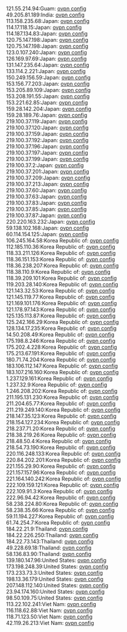 121.55.214.94:Guam: [ovpn config](vpn/121_55_214_94.ovpn)  
49.205.81.189:India: [ovpn config](vpn/49_205_81_189.ovpn)  
113.158.235.68:Japan: [ovpn config](vpn/113_158_235_68.ovpn)  
114.17.118.15:Japan: [ovpn config](vpn/114_17_118_15.ovpn)  
114.187.134.83:Japan: [ovpn config](vpn/114_187_134_83.ovpn)  
120.75.147.198:Japan: [ovpn config](vpn/120_75_147_198.ovpn)  
120.75.147.198:Japan: [ovpn config](vpn/120_75_147_198.ovpn)  
123.0.107.240:Japan: [ovpn config](vpn/123_0_107_240.ovpn)  
126.169.97.69:Japan: [ovpn config](vpn/126_169_97_69.ovpn)  
131.147.235.64:Japan: [ovpn config](vpn/131_147_235_64.ovpn)  
133.114.2.221:Japan: [ovpn config](vpn/133_114_2_221.ovpn)  
150.249.156.59:Japan: [ovpn config](vpn/150_249_156_59.ovpn)  
153.156.77.203:Japan: [ovpn config](vpn/153_156_77_203.ovpn)  
153.205.89.109:Japan: [ovpn config](vpn/153_205_89_109.ovpn)  
153.208.191.55:Japan: [ovpn config](vpn/153_208_191_55.ovpn)  
153.221.62.85:Japan: [ovpn config](vpn/153_221_62_85.ovpn)  
159.28.142.204:Japan: [ovpn config](vpn/159_28_142_204.ovpn)  
159.28.189.76:Japan: [ovpn config](vpn/159_28_189_76.ovpn)  
219.100.37.119:Japan: [ovpn config](vpn/219_100_37_119.ovpn)  
219.100.37.120:Japan: [ovpn config](vpn/219_100_37_120.ovpn)  
219.100.37.159:Japan: [ovpn config](vpn/219_100_37_159.ovpn)  
219.100.37.192:Japan: [ovpn config](vpn/219_100_37_192.ovpn)  
219.100.37.196:Japan: [ovpn config](vpn/219_100_37_196.ovpn)  
219.100.37.197:Japan: [ovpn config](vpn/219_100_37_197.ovpn)  
219.100.37.199:Japan: [ovpn config](vpn/219_100_37_199.ovpn)  
219.100.37.2:Japan: [ovpn config](vpn/219_100_37_2.ovpn)  
219.100.37.201:Japan: [ovpn config](vpn/219_100_37_201.ovpn)  
219.100.37.209:Japan: [ovpn config](vpn/219_100_37_209.ovpn)  
219.100.37.213:Japan: [ovpn config](vpn/219_100_37_213.ovpn)  
219.100.37.60:Japan: [ovpn config](vpn/219_100_37_60.ovpn)  
219.100.37.63:Japan: [ovpn config](vpn/219_100_37_63.ovpn)  
219.100.37.83:Japan: [ovpn config](vpn/219_100_37_83.ovpn)  
219.100.37.85:Japan: [ovpn config](vpn/219_100_37_85.ovpn)  
219.100.37.87:Japan: [ovpn config](vpn/219_100_37_87.ovpn)  
220.220.163.232:Japan: [ovpn config](vpn/220_220_163_232.ovpn)  
59.138.102.168:Japan: [ovpn config](vpn/59_138_102_168.ovpn)  
60.114.154.125:Japan: [ovpn config](vpn/60_114_154_125.ovpn)  
106.245.164.58:Korea Republic of: [ovpn config](vpn/106_245_164_58.ovpn)  
112.185.110.36:Korea Republic of: [ovpn config](vpn/112_185_110_36.ovpn)  
118.33.211.126:Korea Republic of: [ovpn config](vpn/118_33_211_126.ovpn)  
118.36.151.153:Korea Republic of: [ovpn config](vpn/118_36_151_153.ovpn)  
118.36.238.207:Korea Republic of: [ovpn config](vpn/118_36_238_207.ovpn)  
118.38.110.9:Korea Republic of: [ovpn config](vpn/118_38_110_9.ovpn)  
118.39.209.101:Korea Republic of: [ovpn config](vpn/118_39_209_101.ovpn)  
119.203.28.140:Korea Republic of: [ovpn config](vpn/119_203_28_140.ovpn)  
121.143.32.53:Korea Republic of: [ovpn config](vpn/121_143_32_53.ovpn)  
121.145.119.77:Korea Republic of: [ovpn config](vpn/121_145_119_77.ovpn)  
121.169.101.176:Korea Republic of: [ovpn config](vpn/121_169_101_176.ovpn)  
121.178.97.143:Korea Republic of: [ovpn config](vpn/121_178_97_143.ovpn)  
125.135.113.87:Korea Republic of: [ovpn config](vpn/125_135_113_87.ovpn)  
125.242.166.29:Korea Republic of: [ovpn config](vpn/125_242_166_29.ovpn)  
128.134.17.235:Korea Republic of: [ovpn config](vpn/128_134_17_235.ovpn)  
14.50.208.49:Korea Republic of: [ovpn config](vpn/14_50_208_49.ovpn)  
175.198.8.246:Korea Republic of: [ovpn config](vpn/175_198_8_246.ovpn)  
175.202.4.228:Korea Republic of: [ovpn config](vpn/175_202_4_228.ovpn)  
175.213.67.191:Korea Republic of: [ovpn config](vpn/175_213_67_191.ovpn)  
180.71.74.204:Korea Republic of: [ovpn config](vpn/180_71_74_204.ovpn)  
183.106.112.147:Korea Republic of: [ovpn config](vpn/183_106_112_147.ovpn)  
183.107.216.160:Korea Republic of: [ovpn config](vpn/183_107_216_160.ovpn)  
1.237.129.161:Korea Republic of: [ovpn config](vpn/1_237_129_161.ovpn)  
1.237.32.9:Korea Republic of: [ovpn config](vpn/1_237_32_9.ovpn)  
1.246.208.202:Korea Republic of: [ovpn config](vpn/1_246_208_202.ovpn)  
211.195.131.230:Korea Republic of: [ovpn config](vpn/211_195_131_230.ovpn)  
211.204.65.77:Korea Republic of: [ovpn config](vpn/211_204_65_77.ovpn)  
211.219.249.140:Korea Republic of: [ovpn config](vpn/211_219_249_140.ovpn)  
218.147.35.123:Korea Republic of: [ovpn config](vpn/218_147_35_123.ovpn)  
218.154.127.234:Korea Republic of: [ovpn config](vpn/218_154_127_234.ovpn)  
218.237.71.20:Korea Republic of: [ovpn config](vpn/218_237_71_20.ovpn)  
218.38.219.26:Korea Republic of: [ovpn config](vpn/218_38_219_26.ovpn)  
218.48.50.4:Korea Republic of: [ovpn config](vpn/218_48_50_4.ovpn)  
218.54.73.190:Korea Republic of: [ovpn config](vpn/218_54_73_190.ovpn)  
220.116.248.133:Korea Republic of: [ovpn config](vpn/220_116_248_133.ovpn)  
220.84.202.201:Korea Republic of: [ovpn config](vpn/220_84_202_201.ovpn)  
221.155.29.90:Korea Republic of: [ovpn config](vpn/221_155_29_90.ovpn)  
221.157.157.96:Korea Republic of: [ovpn config](vpn/221_157_157_96.ovpn)  
221.164.140.242:Korea Republic of: [ovpn config](vpn/221_164_140_242.ovpn)  
222.109.159.121:Korea Republic of: [ovpn config](vpn/222_109_159_121.ovpn)  
222.109.91.3:Korea Republic of: [ovpn config](vpn/222_109_91_3.ovpn)  
222.96.94.42:Korea Republic of: [ovpn config](vpn/222_96_94_42.ovpn)  
58.238.224.80:Korea Republic of: [ovpn config](vpn/58_238_224_80.ovpn)  
58.238.35.66:Korea Republic of: [ovpn config](vpn/58_238_35_66.ovpn)  
59.11.194.227:Korea Republic of: [ovpn config](vpn/59_11_194_227.ovpn)  
61.74.254.7:Korea Republic of: [ovpn config](vpn/61_74_254_7.ovpn)  
184.22.21.9:Thailand: [ovpn config](vpn/184_22_21_9.ovpn)  
184.22.226.250:Thailand: [ovpn config](vpn/184_22_226_250.ovpn)  
184.22.73.143:Thailand: [ovpn config](vpn/184_22_73_143.ovpn)  
49.228.69.18:Thailand: [ovpn config](vpn/49_228_69_18.ovpn)  
58.136.83.90:Thailand: [ovpn config](vpn/58_136_83_90.ovpn)  
139.180.147.96:United States: [ovpn config](vpn/139_180_147_96.ovpn)  
173.198.248.39:United States: [ovpn config](vpn/173_198_248_39.ovpn)  
173.233.73.3:United States: [ovpn config](vpn/173_233_73_3.ovpn)  
198.13.36.179:United States: [ovpn config](vpn/198_13_36_179.ovpn)  
207.148.112.140:United States: [ovpn config](vpn/207_148_112_140.ovpn)  
23.94.174.160:United States: [ovpn config](vpn/23_94_174_160.ovpn)  
98.50.109.75:United States: [ovpn config](vpn/98_50_109_75.ovpn)  
113.22.102.241:Viet Nam: [ovpn config](vpn/113_22_102_241.ovpn)  
116.118.62.88:Viet Nam: [ovpn config](vpn/116_118_62_88.ovpn)  
118.71.123.50:Viet Nam: [ovpn config](vpn/118_71_123_50.ovpn)  
42.119.26.213:Viet Nam: [ovpn config](vpn/42_119_26_213.ovpn)  

